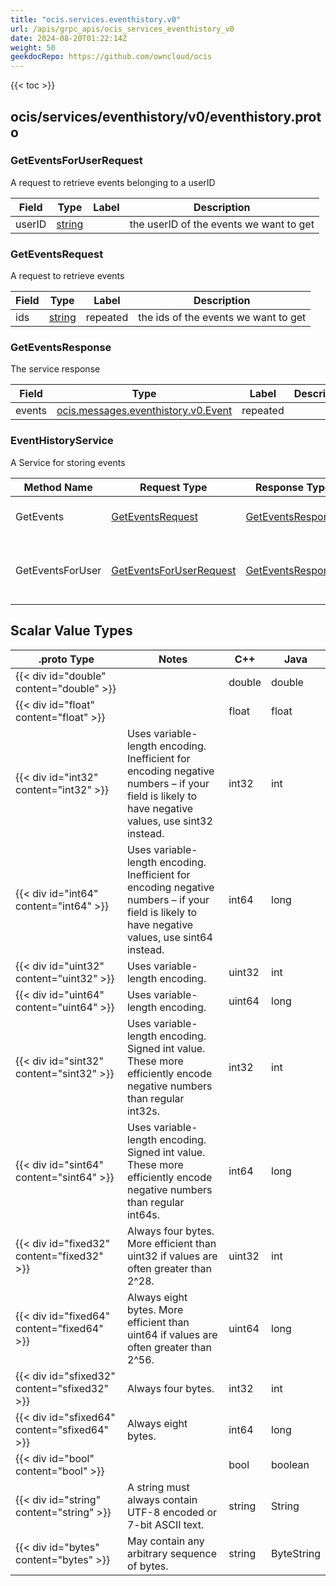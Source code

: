 ```yaml
---
title: "ocis.services.eventhistory.v0"
url: /apis/grpc_apis/ocis_services_eventhistory_v0
date: 2024-08-20T01:22:14Z
weight: 50
geekdocRepo: https://github.com/owncloud/ocis
---
```


{{< toc >}}



## ocis/services/eventhistory/v0/eventhistory.proto

### GetEventsForUserRequest

A request to retrieve events belonging to a userID

| Field | Type | Label | Description |
| ----- | ---- | ----- | ----------- |
| userID | [string](#string) |  | the userID of the events we want to get |

### GetEventsRequest

A request to retrieve events

| Field | Type | Label | Description |
| ----- | ---- | ----- | ----------- |
| ids | [string](#string) | repeated | the ids of the events we want to get |

### GetEventsResponse

The service response

| Field | Type | Label | Description |
| ----- | ---- | ----- | ----------- |
| events | [ocis.messages.eventhistory.v0.Event](/apis/grpc_apis/ocis_messages_eventhistory_v0/#event) | repeated |  |


### EventHistoryService

A Service for storing events

| Method Name | Request Type | Response Type | Description |
| ----------- | ------------ | ------------- | ------------|
| GetEvents | [GetEventsRequest](#geteventsrequest) | [GetEventsResponse](#geteventsresponse) | returns the specified events |
| GetEventsForUser | [GetEventsForUserRequest](#geteventsforuserrequest) | [GetEventsResponse](#geteventsresponse) | returns all events for the specified userID |

## Scalar Value Types

| .proto Type | Notes | C++ | Java |
| ----------- | ----- | --- | ---- |
| {{< div id="double" content="double" >}} |  | double | double |
| {{< div id="float" content="float" >}} |  | float | float |
| {{< div id="int32" content="int32" >}} | Uses variable-length encoding. Inefficient for encoding negative numbers – if your field is likely to have negative values, use sint32 instead. | int32 | int |
| {{< div id="int64" content="int64" >}} | Uses variable-length encoding. Inefficient for encoding negative numbers – if your field is likely to have negative values, use sint64 instead. | int64 | long |
| {{< div id="uint32" content="uint32" >}} | Uses variable-length encoding. | uint32 | int |
| {{< div id="uint64" content="uint64" >}} | Uses variable-length encoding. | uint64 | long |
| {{< div id="sint32" content="sint32" >}} | Uses variable-length encoding. Signed int value. These more efficiently encode negative numbers than regular int32s. | int32 | int |
| {{< div id="sint64" content="sint64" >}} | Uses variable-length encoding. Signed int value. These more efficiently encode negative numbers than regular int64s. | int64 | long |
| {{< div id="fixed32" content="fixed32" >}} | Always four bytes. More efficient than uint32 if values are often greater than 2^28. | uint32 | int |
| {{< div id="fixed64" content="fixed64" >}} | Always eight bytes. More efficient than uint64 if values are often greater than 2^56. | uint64 | long |
| {{< div id="sfixed32" content="sfixed32" >}} | Always four bytes. | int32 | int |
| {{< div id="sfixed64" content="sfixed64" >}} | Always eight bytes. | int64 | long |
| {{< div id="bool" content="bool" >}} |  | bool | boolean |
| {{< div id="string" content="string" >}} | A string must always contain UTF-8 encoded or 7-bit ASCII text. | string | String |
| {{< div id="bytes" content="bytes" >}} | May contain any arbitrary sequence of bytes. | string | ByteString |

